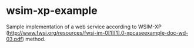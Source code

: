 wsim-xp-example
===============

Sample implementation of a web service according to WSIM-XP (http://www.fwsi.org/resources/fwsi-im-0[1][1].0-xpcaseexample-doc-wd-03.pdf) method. 
